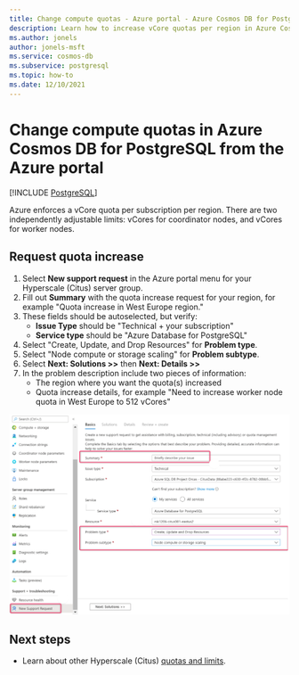 ```yaml
---
title: Change compute quotas - Azure portal - Azure Cosmos DB for PostgreSQL
description: Learn how to increase vCore quotas per region in Azure Cosmos DB for PostgreSQL from the Azure portal.
ms.author: jonels
author: jonels-msft
ms.service: cosmos-db
ms.subservice: postgresql
ms.topic: how-to
ms.date: 12/10/2021
---
```


# Change compute quotas in Azure Cosmos DB for PostgreSQL from the Azure portal

[!INCLUDE [PostgreSQL](../includes/appliesto-postgresql.md)]

Azure enforces a vCore quota per subscription per region. There are two
independently adjustable limits: vCores for coordinator nodes, and vCores for
worker nodes.

## Request quota increase

1. Select **New support request** in the Azure portal menu for your Hyperscale
   (Citus) server group.
2. Fill out **Summary** with the quota increase request for your region, for
   example "Quota increase in West Europe region."
3. These fields should be autoselected, but verify:
   * **Issue Type** should be "Technical + your subscription"
   * **Service type** should be "Azure Database for PostgreSQL"
4. Select "Create, Update, and Drop Resources" for **Problem type**.
5. Select "Node compute or storage scaling" for **Problem subtype**.
6. Select **Next: Solutions >>** then **Next: Details >>**
7. In the problem description include two pieces of information:
   * The region where you want the quota(s) increased
   * Quota increase details, for example "Need to increase worker node quota
     in West Europe to 512 vCores"

![support request in Azure portal](media/howto-hyperscale-compute-quota/support-request.png)

## Next steps

* Learn about other Hyperscale (Citus) [quotas and limits](reference-limits.md).
